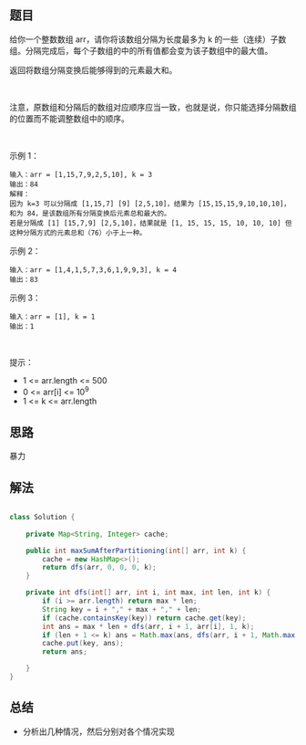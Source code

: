 
## 题目

给你一个整数数组 arr，请你将该数组分隔为长度最多为 k 的一些（连续）子数组。分隔完成后，每个子数组的中的所有值都会变为该子数组中的最大值。

返回将数组分隔变换后能够得到的元素最大和。

 

注意，原数组和分隔后的数组对应顺序应当一致，也就是说，你只能选择分隔数组的位置而不能调整数组中的顺序。

 

示例 1：

    输入：arr = [1,15,7,9,2,5,10], k = 3
    输出：84
    解释：
    因为 k=3 可以分隔成 [1,15,7] [9] [2,5,10]，结果为 [15,15,15,9,10,10,10]，和为 84，是该数组所有分隔变换后元素总和最大的。
    若是分隔成 [1] [15,7,9] [2,5,10]，结果就是 [1, 15, 15, 15, 10, 10, 10] 但这种分隔方式的元素总和（76）小于上一种。 
示例 2：

    输入：arr = [1,4,1,5,7,3,6,1,9,9,3], k = 4
    输出：83
示例 3：

    输入：arr = [1], k = 1
    输出：1
 

提示：

- 1 <= arr.length <= 500
- 0 <= arr[i] <= 10<sup>9</sup>
- 1 <= k <= arr.length

## 思路

暴力

## 解法
```java

class Solution {
    
    private Map<String, Integer> cache;

    public int maxSumAfterPartitioning(int[] arr, int k) {
        cache = new HashMap<>();
        return dfs(arr, 0, 0, 0, k);
    }

    private int dfs(int[] arr, int i, int max, int len, int k) {
        if (i >= arr.length) return max * len;
        String key = i + "," + max + "," + len;
        if (cache.containsKey(key)) return cache.get(key);
        int ans = max * len + dfs(arr, i + 1, arr[i], 1, k);
        if (len + 1 <= k) ans = Math.max(ans, dfs(arr, i + 1, Math.max(max, arr[i]), len + 1, k));
        cache.put(key, ans);
        return ans;

    }
}
```

## 总结

- 分析出几种情况，然后分别对各个情况实现 

